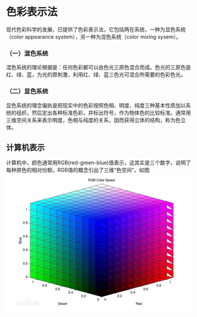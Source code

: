 # 色彩表示法

现代色彩科学的发展，已提供了色彩表示法，它包括两在系统，一种为显色系统（color appearance system），另一种为混色系统（color mixing sysem）。

### （一）混色系统

混色系统的理论根据是：任何色彩都可以由色光三原色混合而成。色光的三原色是红、绿、蓝，为光的原刺激，利用红、绿、蓝三色光可混合所需要的色彩色光。

### （二）显色系统

显色系统的理念偏执是把现实中的色彩按照色相、明度、纯度三种基本性质加以系统的组织，然后定出各种标准色彩，并标出符号，作为物体色的比较标准。通常用三维空间关系来表示明度，色相与纯度的关系，因而获得立体的结构，称为色立体。

## 计算机表示

计算机中，颜色通常用RGB(red-green-blue)值表示，这其实是三个数字，说明了每种原色的相对份额。RGB值的概念引出了三维“色空间”。如图![](images/lab04a.jpg)